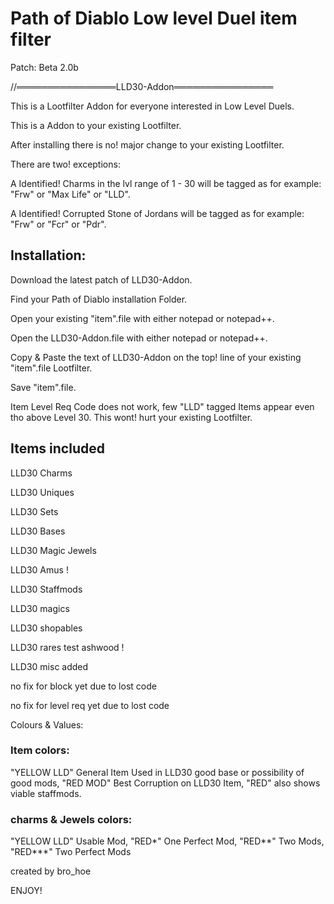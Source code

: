 # Path of Diablo Low level Duel item filter
Patch: Beta 2.0b


//════════════════LLD30-Addon════════════════


This is a Lootfilter Addon for everyone interested in Low Level Duels.

This is a Addon to your existing Lootfilter.

After installing there is no! major change to your existing Lootfilter.

There are two! exceptions: 

A Identified! Charms in the lvl range of 1 - 30 will be tagged as for example: "Frw" or "Max Life" or "LLD".

A Identified! Corrupted Stone of Jordans will be tagged as for example: "Frw" or "Fcr" or "Pdr".


## Installation:
Download the latest patch of LLD30-Addon.

Find your Path of Diablo installation Folder.

Open your existing "item".file with either notepad or notepad++.

Open the LLD30-Addon.file with either notepad or notepad++.

Copy & Paste the text of LLD30-Addon on the top! line of your existing "item".file Lootfilter.

Save "item".file.

Item Level Req Code does not work, few "LLD" tagged Items appear even tho above Level 30. This wont! hurt your existing Lootfilter.

## Items included
LLD30 Charms

LLD30 Uniques 

LLD30 Sets

LLD30 Bases 

LLD30 Magic Jewels 

LLD30 Amus !

LLD30 Staffmods

LLD30 magics 

LLD30 shopables 

LLD30 rares test ashwood !

LLD30 misc added

no fix for block yet due to lost code

no fix for level req yet due to lost code


Colours & Values:

### Item colors: 
"YELLOW LLD" General Item Used in LLD30 good base or possibility of good mods, "RED MOD" Best Corruption on LLD30 Item, "RED" also shows viable staffmods.

### charms & Jewels colors: 
"YELLOW LLD" Usable Mod, "RED*" One Perfect Mod, "RED**" Two Mods, "RED***" Two Perfect Mods

created by bro_hoe

ENJOY!

